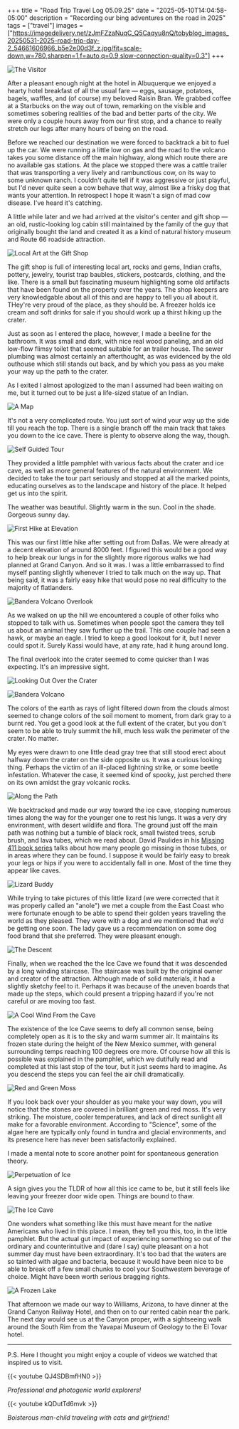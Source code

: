 +++
title = "Road Trip Travel Log 05.09.25"
date = "2025-05-10T14:04:58-05:00"
description = "Recording our bing adventures on the road in 2025"
tags = ["travel"]
images = ["https://imagedelivery.net/zJmFZzaNuqC_Q5Caqyu8nQ/tobyblog_images_20250531-2025-road-trip-day-2_54661606966_b5e2e00d3f_z.jpg/fit=scale-down,w=780,sharpen=1,f=auto,q=0.9,slow-connection-quality=0.3"]
+++

![The Visitor](https://imagedelivery.net/zJmFZzaNuqC_Q5Caqyu8nQ/tobyblog_images_remote_flickr_0a53eee3_54661606966_d0d80bb245_o.jpg/fit=scale-down,w=780,sharpen=1,f=auto,q=0.9,slow-connection-quality=0.3)

After a pleasant enough night at the hotel in Albuquerque we enjoyed a hearty hotel breakfast of all the usual fare — eggs, sausage, potatoes, bagels, waffles, and (of course) my beloved Raisin Bran. We grabbed coffee at a Starbucks on the way out of town, remarking on the visible and sometimes sobering realities of the bad and better parts of the city. We were only a couple hours away from our first stop, and a chance to really stretch our legs after many hours of being on the road.

<!--more-->
Before we reached our destination we were forced to backtrack a bit to fuel up the car. We were running a little low on gas and the road to the volcano takes you some distance off the main highway, along which route there are no available gas stations. At the place we stopped there was a cattle trailer that was transporting a very lively and rambunctious cow, on its way to some unknown ranch. I couldn't quite tell if it was aggressive or just playful, but I'd never quite seen a cow behave that way, almost like a frisky dog that wants your attention. In retrospect I hope it wasn't a sign of mad cow disease. I've heard it's catching. 

A little while later and we had arrived at the visitor's center and gift shop — an old, rustic-looking log cabin still maintained by the family of the guy that originally bought the land and created it as a kind of natural history museum and Route 66 roadside attraction. 

![Local Art at the Gift Shop](https://imagedelivery.net/zJmFZzaNuqC_Q5Caqyu8nQ/tobyblog_images_remote_flickr_3315ec9d_54661933760_4a20d76e21_o.jpg/fit=scale-down,w=780,sharpen=1,f=auto,q=0.9,slow-connection-quality=0.3)

The gift shop is full of interesting local art, rocks and gems, Indian crafts, pottery, jewelry, tourist trap baubles, stickers, postcards, clothing, and the like. There is a small but fascinating museum highlighting some old artifacts that have been found on the property over the years. The shop keepers are very knowledgable about all of this and are happy to tell you all about it. THey're very proud of the place, as they should be. A freezer holds ice cream and soft drinks for sale if you should work up a thirst hiking up the crater. 

Just as soon as I entered the place, however, I made a beeline for the bathroom. It was  small and dark, with nice real wood paneling, and an old low-flow flimsy toilet that seemed suitable for an trailer house. The sewer plumbing was almost certainly an afterthought, as was evidenced by the old outhouse which still stands out back, and by which you pass as you make your way up the path to the crater.

As I exited I almost apologized to the man I assumed had been waiting on me, but it turned out to be just a life-sized statue of an Indian.

![A Map](https://imagedelivery.net/zJmFZzaNuqC_Q5Caqyu8nQ/tobyblog_images_remote_flickr_3cd6ca66_54661828058_3669dabb1b_o.jpg/fit=scale-down,w=780,sharpen=1,f=auto,q=0.9,slow-connection-quality=0.3)

It's not a very complicated route. You just sort of wind your way up the side till you reach the top. There is a single branch off the main track that takes you down to the ice cave. There is plenty to observe along the way, though.

![Self Guided Tour](https://imagedelivery.net/zJmFZzaNuqC_Q5Caqyu8nQ/tobyblog_images_20250531-2025-road-trip-day-2_54661606556_d3fde78712_o.jpg/fit=scale-down,w=780,sharpen=1,f=auto,q=0.9,slow-connection-quality=0.3)

They provided a little pamphlet with various facts about the crater and ice cave, as well as more general features of the natural environment. We decided to take the tour part seriously and stopped at all the marked points, educating ourselves as to the landscape and history of the place. It helped get us into the spirit. 

The weather was beautiful. Slightly warm in the sun. Cool in the shade. Gorgeous sunny day.

![First Hike at Elevation](https://imagedelivery.net/zJmFZzaNuqC_Q5Caqyu8nQ/tobyblog_images_20250531_2025_road_trip_day_2_54660766882_63fc56859e_ojpg/fit=scale-down,w=780,sharpen=1,f=auto,q=0.9,slow-connection-quality=0.3)

This was our first little hike after setting out from Dallas. We were already at a decent elevation of around 8000 feet. I figured this would be a good way to help break our lungs in for the slightly more rigorous walks we had planned at Grand Canyon. And so it was. I was a little embarrassed to find myself panting slightly whenever I tried to talk much on the way up. That being said, it was a fairly easy hike that would pose no real difficulty to the majority of flatlanders.

![Bandera Volcano Overlook](https://imagedelivery.net/zJmFZzaNuqC_Q5Caqyu8nQ/tobyblog_images_20250531_2025_road_trip_day_2_54661839689_bbe362a4cb_ojpg/fit=scale-down,w=780,sharpen=1,f=auto,q=0.9,slow-connection-quality=0.3)

As we walked on up the hill we encountered a couple of other folks who stopped to talk with us. Sometimes when people spot the camera they tell us about an animal they saw further up the trail. This one couple had seen a hawk, or maybe an eagle. I tried to keep a good lookout for it, but I never could spot it. Surely Kassi would have, at any rate, had it hung around long. 

The final overlook into the crater seemed to come quicker than I was expecting. It's an impressive sight.

![Looking Out Over the Crater](https://imagedelivery.net/zJmFZzaNuqC_Q5Caqyu8nQ/tobyblog_images_20250531-2025-road-trip-day-2_54660767087_a3d22f6f55_o.jpg/fit=scale-down,w=780,sharpen=1,f=auto,q=0.9,slow-connection-quality=0.3)

![Bandera Volcano](https://imagedelivery.net/zJmFZzaNuqC_Q5Caqyu8nQ/tobyblog_images_20250531_2025_road_trip_day_2_54661933605_4406cd05cd_ojpg/fit=scale-down,w=780,sharpen=1,f=auto,q=0.9,slow-connection-quality=0.3)

The colors of the earth as rays of light filtered down from the clouds almost seemed to change colors of the soil moment to moment, from dark gray to a burnt red. You get a good look at the full extent of the crater, but you don't seem to be able to truly summit the hill, much less walk the perimeter of the crater. No matter. 

My eyes were drawn to one little dead gray tree that still stood erect about halfway down the crater on the side opposite us. It was a curious looking thing. Perhaps the victim of an ill-placed lightning strike, or some beetle infestation. Whatever the case, it seemed kind of spooky, just perched there on its own amidst the gray volcanic rocks.

![Along the Path](https://imagedelivery.net/zJmFZzaNuqC_Q5Caqyu8nQ/tobyblog_images_20250531-2025-road-trip-day-2_54661606626_54ae7163cb_o.jpg/fit=scale-down,w=780,sharpen=1,f=auto,q=0.9,slow-connection-quality=0.3)

We backtracked and made our way toward the ice cave, stopping numerous times along the way for the younger one to rest his lungs. It was a very dry environment, with desert wildlife and flora. The ground just off the main path was nothing but a tumble of black rock, small twisted trees, scrub brush, and lava tubes, which we read about. David Paulides in his [Missing 411 book series](https://www.canammissing.com/missing_411.html) talks about how many people go missing in those tubes, or in areas where they can be found. I suppose it would be fairly easy to break your legs or hips if you were to accidentally fall in one. Most of the time they appear like caves. 

![Lizard Buddy](https://imagedelivery.net/zJmFZzaNuqC_Q5Caqyu8nQ/tobyblog_images_remote_flickr_520998fa_54661607331_680ba3e9ef_o.jpg/fit=scale-down,w=780,sharpen=1,f=auto,q=0.9,slow-connection-quality=0.3)

While trying to take pictures of this little lizard (we were corrected that it was properly called an "anole") we met a couple from the East Coast who were fortunate enough to be able to spend their golden years traveling the world as they pleased. They were with a dog and we mentioned that we'd be getting one soon. The lady gave us a recommendation on some dog food brand that she preferred. They were pleasant enough.  

![The Descent](https://imagedelivery.net/zJmFZzaNuqC_Q5Caqyu8nQ/tobyblog_images_20250531-2025-road-trip-day-2_54661607116_3c318d5622_o.jpg/fit=scale-down,w=780,sharpen=1,f=auto,q=0.9,slow-connection-quality=0.3)

Finally, when we reached the the Ice Cave we found that it was descended by a long winding staircase. The staircase was built by the original owner and creator of the attraction. Although made of solid materials, it had a slightly sketchy feel to it. Perhaps it was because of the uneven boards that made up the steps, which could present a tripping hazard if you're not careful or are moving too fast.

![A Cool Wind From the Cave](https://imagedelivery.net/zJmFZzaNuqC_Q5Caqyu8nQ/tobyblog_images_remote_flickr_7a5be061_54661828408_8829dfa206_o.jpg/fit=scale-down,w=780,sharpen=1,f=auto,q=0.9,slow-connection-quality=0.3)

The existence of the Ice Cave seems to defy all common sense, being completely open as it is to the sky and warm summer air. It maintains its frozen state during the height of the New Mexico summer, with general surrounding temps reaching 100 degrees ore more. Of course how all this is possible was explained in the pamphlet, which we dutifully read and completed at this last stop of the tour, but it just seems hard to imagine. As you descend the steps you can feel the air chill dramatically. 

![Red and Green Moss](https://imagedelivery.net/zJmFZzaNuqC_Q5Caqyu8nQ/tobyblog_images_20250531_2025_road_trip_day_2_54661827968_f8e0157059_ojpg/fit=scale-down,w=780,sharpen=1,f=auto,q=0.9,slow-connection-quality=0.3)

If you look back over your shoulder as you make your way down, you will notice that the stones are covered in brilliant green and red moss. It's very striking. The moisture, cooler temperatures, and lack of direct sunlight all make for a favorable environment. According to "Science", some of the algae here are typically only found in tundra and glacial environments, and its presence here has never been satisfactorily explained.

I made a mental note to score another point for spontaneous generation theory.

![Perpetuation of Ice](https://imagedelivery.net/zJmFZzaNuqC_Q5Caqyu8nQ/tobyblog_images_20250531_2025_road_trip_day_2_54661839684_836d6627f5_ojpg/fit=scale-down,w=780,sharpen=1,f=auto,q=0.9,slow-connection-quality=0.3)

A sign gives you the TLDR of how all this ice came to be, but it still feels like leaving your freezer door wide open. Things are bound to thaw. 

![The Ice Cave](https://imagedelivery.net/zJmFZzaNuqC_Q5Caqyu8nQ/tobyblog_images_20250531_2025_road_trip_day_2_54661607286_17ae73bb62_ojpg/fit=scale-down,w=780,sharpen=1,f=auto,q=0.9,slow-connection-quality=0.3)

One wonders what something like this must have meant for the native Americans who lived in this place. I mean, they tell you this, too, in the little pamphlet. But the actual gut impact of experiencing something so out of the ordinary and counterintuitive and (dare I say) quite pleasant on a hot summer day must have been extraordinary. It's too bad that the waters are so tainted with algae and bacteria, because it would have been nice to be able to break off a few small chunks to cool your Southwestern beverage of choice. Might have been worth serious bragging rights.

![A Frozen Lake](https://imagedelivery.net/zJmFZzaNuqC_Q5Caqyu8nQ/tobyblog_images_20250531-2025-road-trip-day-2_54661933890_48df5bf7f0_o.jpg/fit=scale-down,w=780,sharpen=1,f=auto,q=0.9,slow-connection-quality=0.3)

That afternoon we made our way to Williams, Arizona, to have dinner at the Grand Canyon Railway Hotel, and then on to our rented cabin near the park. The next day would see us at the Canyon proper, with a sightseeing walk around the South Rim from the Yavapai Museum of Geology to the El Tovar hotel. 

-----

P.S. Here I thought you might enjoy a couple of videos we watched that inspired us to visit.

{{< youtube QJ4SDBmfHN0 >}}

*Professional and photogenic world explorers!*

{{< youtube kQDutTd6mvk >}}

*Boisterous man-child traveling with cats and girlfriend!* 
